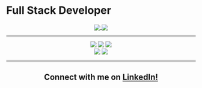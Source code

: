 # Full Stack Developer
<div align="center">
  <a  href="https://github.com/anuraghazra/github-readme-stats">
    <img align="center" src="https://github-readme-stats.vercel.app/api?username=daniel-jacks&show_icons=true&theme=great-gatsby" />
  </a>
  <a  href="https://github.com/daniel-jacks">
    <img align="center" src="https://github-readme-streak-stats.herokuapp.com/?user=daniel-jacks&theme=great-gatsby" />
  </a>
<!-- 
[![Daniel's GitHub stats](https://github-readme-stats.vercel.app/api?username=daniel-jacks&show_icons=true&theme=cobalt2)](https://github.com/anuraghazra/github-readme-stats) -->

---

![](https://img.shields.io/badge/Developer-Dotnet-informational?style=flat&logo=dotnet&logoColor=512BD4&color=512BD4)
![](https://img.shields.io/badge/Developer-TypeScript-informational?style=flat&logo=typescript&logoColor=027ACC&color=027ACC)
![](https://img.shields.io/badge/Developer-React-informational?style=flat&logo=react&logoColor=00ffff&color=00ffff)
<br />
![](https://img.shields.io/badge/Developer-JavaScript-informational?style=flat&logo=javascript&logoColor=f0db4f&color=f0db4f)
![](https://img.shields.io/badge/Developer-Node-informational?style=flat&logo=node.js&logoColor=68a063&color=68a063) 

---

  <div>
    <h2>Connect with me on 
    <a style='display: inline' target="_blank" rel="noopener noreferrer" href='https://www.linkedin.com/in/daniel-jacks/'>LinkedIn! </a>
    </h2>
  </div>


</div> 
